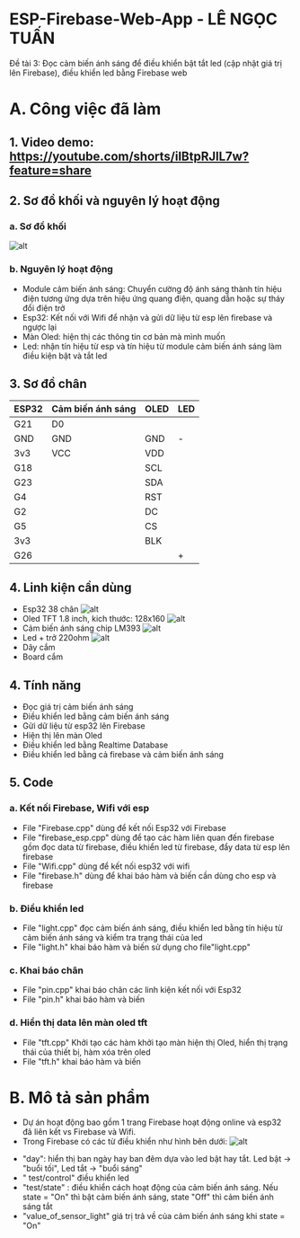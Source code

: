 # ESP-Firebase-Web-App - LÊ NGỌC TUẤN

Đề tài 3: Đọc cảm biến ánh sáng để điều khiển bật tắt led (cập nhật giá trị lên Firebase),
điều khiển led bằng Firebase web

# A. Công việc đã làm 

## 1. Video demo: https://youtube.com/shorts/ilBtpRJlL7w?feature=share
## 2. Sơ đồ khối và nguyên lý hoạt động
### a. Sơ đồ khối
![alt](sodokhoi.png)
### b. Nguyên lý hoạt động
- Module cảm biến ánh sáng: Chuyển cường độ ánh sáng thành tín hiệu điện tương ứng dựa 
trên hiệu ứng quang điện, quang dẫn hoặc sự tháy đổi điện trở
- Esp32: Kết nối với Wifi để nhận và gửi dữ liệu từ esp lên firebase và ngược lại
- Màn Oled: hiện thị các thông tin cơ bản mà mình muốn
- Led: nhận tín hiệu từ esp và tín hiệu từ module cảm biến ánh sáng làm điều kiện bật và tắt led

## 3. Sơ đồ chân 
ESP32	| Cảm biến ánh sáng | OLED  |  LED 	| 
--------|-------------------|-------|-------|
G21		|		D0			|		|		|
GND		|		GND			|	GND	|	-	|
3v3		|		VCC			|	VDD	|		|
G18		|					|	SCL	|		|
G23		|					|	SDA	|		|
G4		|					|	RST	|		|
G2		|					|	DC	|		|
G5		|					|	CS	|		|
3v3		|					|	BLK	|		|
G26		|					|		|	+	|

## 4. Linh kiện cần dùng 
- Esp32 38 chân 
![alt](Esp32.png)
- Oled TFT 1.8 inch, kich thước: 128x160
![alt](OLED.jpg)
- Cảm biến ánh sáng chip LM393
![alt](LM393.jpg)
- Led + trở 220ohm
![alt](led.jpeg)
- Dây cắm
- Board cắm 
## 4. Tính năng
- Đọc giá trị cảm biến ánh sáng
- Điều khiển led bằng cảm biến ánh sáng
- Gửi dữ liệu từ esp32 lên Firebase
- Hiện thị lên màn Oled
- Điều khiển led bằng Realtime Database
- Điều khiển led bằng cả firebase và cảm biến ánh sáng 

## 5. Code
### a. Kết nối Firebase, Wifi với esp
- File "Firebase.cpp" dùng để kết nối Esp32 với Firebase
- File "firebase_esp.cpp" dùng để tạo các hàm liên quan đến firebase gồm đọc data từ firebase, điều khiển led từ firebase, đẩy data từ esp lên firebase
- File "Wifi.cpp" dùng để kết nối esp32 với wifi 
- File "firebase.h" dùng để khai báo hàm và biến cần dùng cho esp và firebase 
### b. Điều khiển led
- File "light.cpp" đọc cảm biến ánh sáng, điều khiển led bằng tín hiệu từ cảm biến ánh sáng và kiểm tra trạng thái của led
- File "light.h" khai báo hàm và biến sử dụng cho file"light.cpp"
### c. Khai báo chân
- File "pin.cpp" khai báo chân các linh kiện kết nối với Esp32
- File "pin.h" khai báo hàm và biến 
### d. Hiển thị data lên màn oled tft
- File "tft.cpp" Khởi tạo các hàm khởi tạo màn hiện thị Oled, hiển thị trạng thái của thiết bị, hàm xóa trên oled
- File "tft.h" khai báo hàm và biến

# B. Mô tả sản phẩm
- Dự án hoạt động bao gồm 1 trang Firebase hoạt động online và esp32 đã liên kết vs Firebase và Wifi.
- Trong Firebase có các từ điều khiển như hình bên dưới: 
![alt](realtimedatabase.png)
+ "day": hiển thị ban ngày hay ban đêm dựa vào led bật hay tắt. Led bật -> "buổi tối", Led tắt -> "buổi sáng"
+ " test/control" điều khiển led
+ "test/state" : điều khiển cách hoạt động của cảm biến ánh sáng. Nếu state = "On" thì bật cảm biến ánh sáng, state "Off" thì cảm biến ánh sáng tắt
+ "value_of_sensor_light" giá trị trả về của cảm biến ánh sáng khi state = "On" 	
	